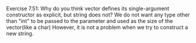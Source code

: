 Exercise 7.51: Why do you think vector defines its single-argument constructor as explicit, but string does not?
We do not want any type other than "int" to be passed to the parameter and used as the size of the vector(like a char)
However, it is not a problem when we try to construct a new string.
